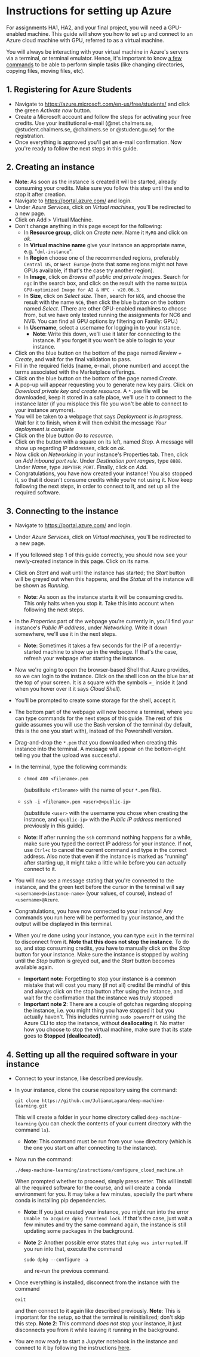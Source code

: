 # Instructions for setting up Azure

For assignments HA1, HA2, and your final project, you will need a GPU-enabled machine. This guide will show you how to set up and connect to an Azure cloud machine with GPU, referred to as a virtual machine. 

You will always be interacting with your virtual machine in Azure's servers via a terminal, or terminal emulator. Hence, it's important to know [a few commands](http://www.informit.com/blogs/blog.aspx?uk=The-10-Most-Important-Linux-Commands) to be able to perform simple tasks (like changing directories, copying files, moving files, etc).



## 1. Registering for Azure Students

- Navigate to https://azure.microsoft.com/en-us/free/students/ and click the green *Activate now* button.
- Create a Microsoft account and follow the steps for activating your free credits. Use your institutional e-mail (@net.chalmers.se, @student.chalmers.se, @chalmers.se or @student.gu.se) for the registration.
- Once everything is approved you'll get an e-mail confirmation. Now you're ready to follow the next steps in this guide.



## 2. Creating an instance

- **Note**: As soon as the instance is created it will be started, already consuming your credits. Make sure you follow this step until the end to stop it after creation.
- Navigate to https://portal.azure.com/ and login.
- Under *Azure Services*, click on *Virtual machines*, you'll be redirected to a new page.
- Click on Add > Virtual Machine.
- Don't change anything in this page except for the following:
  - In **Resource group**, click on *Create new*. Name it `MyRG` and click on *ok*.
  - In **Virtual machine name** give your instance an appropriate name, e.g. "`dml-instance`".
  - In **Region** choose one of the recommended regions, preferably `Central US`, or `West Europe` (note that some regions might not have GPUs available, if that's the case try another region).
  - In **Image**, click on *Browse all public and private images*. Search for `ngc` in the search box, and click on the result with the name `NVIDIA GPU-optimized Image for AI & HPC - v20.06.3`.
  - In **Size**, click on *Select size*. Then, search for `NC6`, and choose the result with the name `NC6`, then click the blue button on the bottom named *Select*. (There are other GPU-enabled machines to choose from, but we have only tested running the assignments for NC6 and NV6. You can find all GPU options by filtering on Family: GPU.)
  - In **Username**, select a username for logging in to your instance. 
    - **Note**: Write this down, we'll use it later for connecting to the instance. If you forget it you won't be able to login to your instance.
- Click on the blue button on the bottom of the page named *Review + Create*, and wait for the final validation to pass.
- Fill in the required fields (name, e-mail, phone number) and accept the terms associated with the Marketplace offerings.
- Click on the blue button on the bottom of the page named *Create*.
- A pop-up will appear requesting you to generate new key pairs. Click on *Download private key and create resource*. A `*.pem` file will be downloaded, keep it stored in a safe place, we'll use it to connect to the instance later (if you misplace this file you won't be able to connect to your instance anymore).
- You will be taken to a webpage that says *Deployment is in progress*. Wait for it to finish, when it will then exhibit the message *Your deployment is complete*
- Click on the blue button *Go to resource*.
- Click on the button with a square on its left, named *Stop*. A message will show up regarding IP addresses, click on *ok*.
- Now click on *Networking* in your instance's Properties tab. Then, click on *Add inbound port rule*. Under *Destination port ranges*, type `8888`. Under *Name*,  type `JUPYTER_PORT`. Finally, click on *Add*.
- Congratulations, you have now created your instance! You also stopped it, so that it doesn't consume credits while you're not using it. Now keep following the next steps, in order to connect to it, and set up all the required software.



## 3. Connecting to the instance

- Navigate to https://portal.azure.com/ and login.

- Under *Azure Services*, click on *Virtual machines*, you'll be redirected to a new page.

- If you followed step 1 of this guide correctly, you should now see your newly-created instance in this page. Click on its name.

- Click on *Start* and wait until the instance has started; the *Start* button will be greyed out when this happens, and the *Status* of the instance will be shown as *Running*. 

  - **Note**: As soon as the instance starts it will be consuming credits. This only halts when you stop it. Take this into account when following the next steps.

- In the *Properties* part of the webpage you're currently in, you'll find your instance's *Public IP address*, under *Networking*. Write it down somewhere, we'll use it in the next steps. 

  - **Note**: Sometimes it takes a few seconds for the IP of a recently-started machine to show up in the webpage. If that's the case, refresh your webpage after starting the instance.

- Now we're going to open the browser-based Shell that Azure provides, so we can login to the instance. Click on the shell icon on the blue bar at the top of your screen. It is a square with the symbols `>_` inside it (and when you hover over it it says *Cloud Shell*).

- You'll be prompted to create some storage for the shell, accept it.

- The bottom part of the webpage will now become a terminal, where you can type commands for the next steps of this guide. The rest of this guide assumes you will use the Bash version of the terminal (by default, this is the one you start with), instead of the Powershell version.

- Drag-and-drop the `*.pem` that you downloaded when creating this instance into the terminal. A message will appear on the bottom-right telling you that the upload was successful.

- In the terminal, type the following commands:

  - ```
    chmod 400 <filename>.pem
    ```

    (substitute `<filename>` with the name of your `*.pem` file).

  - ```
    ssh -i <filename>.pem <user>@<public-ip>
    ```

    (substitute `<user>` with the username you chose when creating the instance, and `<public-ip>` with the *Public IP address* mentioned previously in this guide).

  - **Note**: If after running the `ssh` command nothing happens for a while, make sure you typed the correct IP address for your instance. If not, use `Ctrl+c` to cancel the current command and type in the correct address. Also note that even if the instance is marked as "running" after starting up, it might take a little while before you can actually connect to it.

- You will now see a message stating that you're connected to the instance, and the green text before the cursor in the terminal will say `<username>@<instance-name>` (your values, of course), instead of `<username>@Azure`.

- Congratulations, you have now connected to your instance! Any commands you run here will be performed by your instance, and the output will be displayed in this terminal.

- When you're done using your instance, you can type `exit` in the terminal to disconnect from it. **Note that this does not stop the instance**. To do so, and stop consuming credits, you have to manually click on the *Stop* button for your instance. Make sure the instance is stopped by waiting until the *Stop* button is greyed out, and the *Start* button becomes available again.

  - **Important note**: Forgetting to stop your instance is a common mistake that will cost you many (if not all) credits! Be mindful of this and always click on the stop button after using the instance, and wait for the confirmation that the instance was truly stopped
  - **Important note 2**: There are a couple of gotchas regarding stopping the instance, i.e. you might thing you have stopped it but you actually haven't. This includes running `sudo poweroff` or using the Azure CLI to stop the instance, without **deallocating** it. No matter how you choose to stop the virtual machine, make sure that its state goes to **Stopped (deallocated)**.



## 4. Setting up all the required software in your instance

- Connect to your instance, like described previously.

- In your instance, clone the course repository using the command:

  ```
  git clone https://github.com/JulianoLagana/deep-machine-learning.git
  ```

  This will create a folder in your home directory called `deep-machine-learning` (you can check the contents of your current directory with the command `ls`).

  - **Note**: This command must be run from your `home` directory (which is the one you start on after connecting to the instance). 

- Now run the command:
  
  ```
  ./deep-machine-learning/instructions/configure_cloud_machine.sh
  ```
  
  When prompted whether to proceed, simply press enter. This will install all the required software for the course, and will create a conda environment for you. It may take a few minutes, specially the part where conda is installing pip dependencies.
  
  - **Note**: If you just created your instance, you might run into the error `Unable to acquire dpkg frontend lock`. If that's the case, just wait a few minutes and try the same command again, the instance is still updating some packages in the background.
  
  - **Note** 2: Another possible error states that `dpkg was interrupted`. If you run into that, execute the command
  
    ```
    sudo dpkg --configure -a
    ```
  
    and re-run the previous command.
  
- Once everything is installed, disconnect from the instance with the command 

  ```
  exit
  ```

  and then connect to it again like described previously. **Note**: This is important for the setup, so that the terminal is reinitialized; don't skip this step. **Note 2**: This command *does not* stop your instance, it just disconnects you from it while leaving it running in the background.

- You are now ready to start a Jupyter notebook in the instance and connect to it by following the instructions [here](https://github.com/JulianoLagana/deep-machine-learning/blob/master/instructions/03_using_jupyter_notebooks.md).
